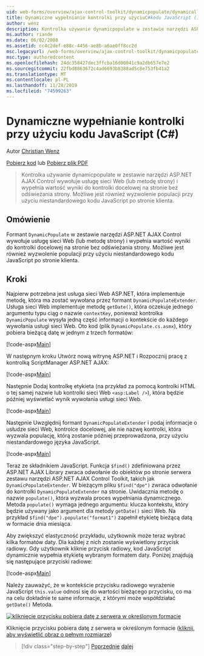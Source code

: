 ```yaml
---
uid: web-forms/overview/ajax-control-toolkit/dynamicpopulate/dynamically-populating-a-control-using-javascript-code-cs
title: Dynamiczne wypełnianie kontrolki przy użyciuC#kodu JavaScript () | Microsoft Docs
author: wenz
description: Kontrolka używanie dynamicpopulate w zestawie narzędzi ASP.NET AJAX Control wywołuje usługę sieci Web (lub metodę strony) i wypełnia wartość wyniki do kontrolki docelowej na t...
ms.author: riande
ms.date: 06/02/2008
ms.assetid: cc4c2def-e88c-4456-ae8b-a6ae0ff8cc2d
msc.legacyurl: /web-forms/overview/ajax-control-toolkit/dynamicpopulate/dynamically-populating-a-control-using-javascript-code-cs
msc.type: authoredcontent
ms.openlocfilehash: 24dc358427dec3ffcba16d00041c9a2db657e7e2
ms.sourcegitcommit: 22fbd8863672c4ad6693b8388ad5c8e753fb41a2
ms.translationtype: MT
ms.contentlocale: pl-PL
ms.lasthandoff: 11/28/2019
ms.locfileid: "74599263"
---
```

# <a name="dynamically-populating-a-control-using-javascript-code-c"></a>Dynamiczne wypełnianie kontrolki przy użyciu kodu JavaScript (C#)

Autor [Christian Wenz](https://github.com/wenz)

[Pobierz kod](https://download.microsoft.com/download/d/8/f/d8f2f6f9-1b7c-46ad-9252-e1fc81bdea3e/dynamicpopulate1.cs.zip) lub [Pobierz plik PDF](https://download.microsoft.com/download/b/6/a/b6ae89ee-df69-4c87-9bfb-ad1eb2b23373/dynamicpopulate1CS.pdf)

> Kontrolka używanie dynamicpopulate w zestawie narzędzi ASP.NET AJAX Control wywołuje usługę sieci Web (lub metodę strony) i wypełnia wartość wyniki do kontrolki docelowej na stronie bez odświeżania strony. Możliwe jest również wyzwolenie populacji przy użyciu niestandardowego kodu JavaScript po stronie klienta.

## <a name="overview"></a>Omówienie

Formant `DynamicPopulate` w zestawie narzędzi ASP.NET AJAX Control wywołuje usługę sieci Web (lub metodę strony) i wypełnia wartość wyniki do kontrolki docelowej na stronie bez odświeżania strony. Możliwe jest również wyzwolenie populacji przy użyciu niestandardowego kodu JavaScript po stronie klienta.

## <a name="steps"></a>Kroki

Najpierw potrzebna jest usługa sieci Web ASP.NET, która implementuje metodę, która ma zostać wywołana przez formant `DynamicPopulateExtender`. Usługa sieci Web implementuje metodę `getDate()`, która oczekuje jednego argumentu typu ciąg o nazwie `contextKey`, ponieważ kontrolka `DynamicPopulate` wysyła jedną część informacji o kontekście do każdego wywołania usługi sieci Web. Oto kod (plik `DynamicPopulate.cs.asmx`), który pobiera bieżącą datę w jednym z trzech formatów:

[!code-aspx[Main](dynamically-populating-a-control-using-javascript-code-cs/samples/sample1.aspx)]

W następnym kroku Utwórz nową witrynę ASP.NET i Rozpocznij pracę z kontrolką ScriptManager ASP.NET AJAX:

[!code-aspx[Main](dynamically-populating-a-control-using-javascript-code-cs/samples/sample2.aspx)]

Następnie Dodaj kontrolkę etykieta (na przykład za pomocą kontrolki HTML o tej samej nazwie lub kontrolki sieci Web `<asp:Label />`), która będzie później wyświetlać wynik wywołania usługi sieci Web.

[!code-aspx[Main](dynamically-populating-a-control-using-javascript-code-cs/samples/sample3.aspx)]

Następnie Uwzględnij formant `DynamicPopulateExtender` i podaj informacje o usłudze sieci Web, kontrolce docelowej, ale nie nazwę kontrolki, która wyzwala populację, którą zostanie później przeprowadzona, przy użyciu niestandardowego języka JavaScript.

[!code-aspx[Main](dynamically-populating-a-control-using-javascript-code-cs/samples/sample4.aspx)]

Teraz ze składnikiem JavaScript. Funkcja `$find()` zdefiniowana przez ASP.NET AJAX Library zwraca odwołanie do obiektów po stronie serwera zestawu narzędzi ASP.NET AJAX Control Toolkit, takich jak `DynamicPopulateExtender`. W bieżącym pliku `$find("dpe")` zwraca odwołanie do kontrolki `DynamicPopulateExtender` na stronie. Uwidacznia metodę o nazwie `populate()`, która wyzwala proces wypełniania dynamicznego. Metoda `populate()` wymaga jednego argumentu: klucza kontekstu, który będzie używany jako argument dla metody `getDate()` sieci Web. Na przykład `$find("dpe").populate("format1")` zapełnił etykietę bieżącą datą w formacie dnia miesiąca.

Aby zwiększyć elastyczność przykładu, użytkownik może teraz wybrać kilka formatów daty. Dla każdej z nich zostanie wyświetlony przycisk radiowy. Gdy użytkownik kliknie przycisk radiowy, kod JavaScript dynamicznie wypełnia etykietę wybranym formatem daty. Poniżej znajdują się następujące przyciski radiowe:

[!code-aspx[Main](dynamically-populating-a-control-using-javascript-code-cs/samples/sample5.aspx)]

Należy zauważyć, że w kontekście przycisku radiowego wyrażenie JavaScript `this.value` odnosi się do wartości bieżącego przycisku, co ma na celu dokładnie te same informacje, z którymi może współdziałać `getDate()` Metoda.

[![kliknięcie przycisku pobiera datę z serwera w określonym formacie](dynamically-populating-a-control-using-javascript-code-cs/_static/image2.png)](dynamically-populating-a-control-using-javascript-code-cs/_static/image1.png)

Kliknięcie przycisku pobiera datę z serwera w określonym formacie ([kliknij, aby wyświetlić obraz o pełnym rozmiarze](dynamically-populating-a-control-using-javascript-code-cs/_static/image3.png))

> [!div class="step-by-step"]
> [Poprzednie](dynamically-populating-a-control-cs.md)
> [dalej](using-dynamicpopulate-with-a-user-control-and-javascript-cs.md)
